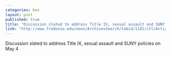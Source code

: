 ```yaml
---
categories: box
layout: post
published: true
title: "Discussion slated to address Title IX, sexual assault and SUNY policies on May 4"
link: "http://www.fredonia.edu/news/ArchivesSearch/tabid/1101/ctl/ArticleView/mid/1878/articleId/5395/Discussion_slated_to_address_Title_IX_sexual_assault_and_SUNY_policies.aspx"
---
```


Discussion slated to address Title IX, sexual assault and SUNY policies on May 4